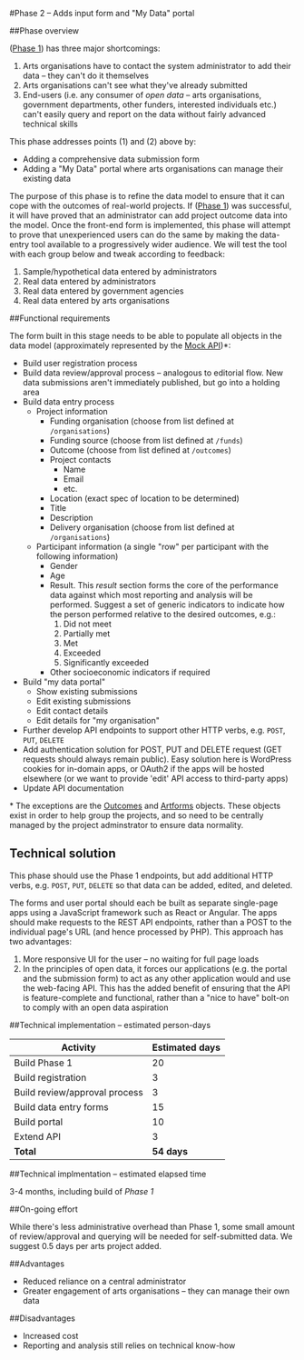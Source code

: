 #Phase 2 – Adds input form and "My Data" portal

##Phase overview

([Phase 1]((../master/phases/1-minimum-viable-product.md))) has three major shortcomings:

1. Arts organisations have to contact the system administrator to add their data – they can't do it themselves
2. Arts organisations can't see what they've already submitted
3. End-users (i.e. any consumer of *open data* – arts organisations, government departments, other funders, interested individuals etc.) can't easily query and report on the data without fairly advanced technical skills

This phase addresses points (1) and (2) above by:

* Adding a comprehensive data submission form
* Adding a "My Data" portal where arts organisations can manage their existing data

The purpose of this phase is to refine the data model to ensure that it can cope with the outcomes of real-world projects. If ([Phase 1]((../master/phases/1-minimum-viable-product.md))) was successful, it will have proved that an administrator can add project outcome data into the model. Once the front-end form is implemented, this phase will attempt to prove that unexperienced users can do the same by making the data-entry tool available to a progressively wider audience. We will test the tool with each group below and tweak according to feedback:

1. Sample/hypothetical data entered by administrators
2. Real data entered by administrators
3. Real data entered by government agencies
4. Real data entered by arts organisations

##Functional requirements

The form built in this stage needs to be able to populate all objects in the data model (approximately represented by the [Mock API](../master/mocked-api))\*:

* Build user registration process
* Build data review/approval process – analogous to editorial flow. New data submissions aren't immediately published, but go into a holding area
* Build data entry process
  * Project information
    * Funding organisation (choose from list defined at `/organisations`)
    * Funding source (choose from list defined at `/funds`)
    * Outcome (choose from list defined at `/outcomes`)
    * Project contacts
      * Name
      * Email
      * etc.
    * Location (exact spec of location to be determined)
    * Title
    * Description
    * Delivery organisation (choose from list defined at `/organisations`)
  * Participant information (a single "row" per participant with the following information)
    * Gender
    * Age
    * Result. This *result* section forms the core of the performance data against which most reporting and analysis will be performed. Suggest a set of generic indicators to indicate how the person performed relative to the desired outcomes, e.g.:
      1. Did not meet
      2. Partially met
      3. Met
      4. Exceeded
      5. Significantly exceeded
    * Other socioeconomic indicators if required
* Build "my data portal"
  * Show existing submissions
  * Edit existing submissions
  * Edit contact details
  * Edit details for "my organisation"
* Further develop API endpoints to support other HTTP verbs, e.g. `POST`, `PUT`, `DELETE`
* Add authentication solution for POST, PUT and DELETE request (GET requests should always remain public). Easy solution here is WordPress cookies for in-domain apps, or OAuth2 if the apps will be hosted elsewhere (or we want to provide 'edit' API access to third-party apps)
* Update API documentation

\* The exceptions are the [Outcomes](../master/mocked-api/outcomes.json) and [Artforms](../master/mocked-api/artforms.json) objects. These objects exist in order to help group the projects, and so need to be centrally managed by the project adminstrator to ensure data normality.

## Technical solution

This phase should use the Phase 1 endpoints, but add additional HTTP verbs, e.g. `POST`, `PUT`, `DELETE` so that data can be added, edited, and deleted.

The forms and user portal should each be built as separate single-page apps using a JavaScript framework such as React or Angular. The apps should make requests to the REST API endpoints, rather than a POST to the individual page's URL (and hence processed by PHP). This approach has two advantages:

1. More responsive UI for the user – no waiting for full page loads
2. In the principles of open data, it forces our applications (e.g. the portal and the submission form) to act as any other application would and use the web-facing API. This has the added benefit of ensuring that the API is feature-complete and functional, rather than a "nice to have" bolt-on to comply with an open data aspiration

##Technical implementation – estimated person-days

Activity | Estimated days
--- | ---
Build Phase 1 | 20
Build registration | 3
Build review/approval process | 3
Build data entry forms | 15
Build portal | 10
Extend API | 3
**Total** | **54 days**

##Technical implmentation – estimated elapsed time

3-4 months, including build of *Phase 1*

##On-going effort

While there's less administrative overhead than Phase 1, some small amount of review/approval and querying will be needed for self-submitted data. We suggest 0.5 days per arts project added.

##Advantages

* Reduced reliance on a central administrator
* Greater engagement of arts organisations – they can manage their own data

##Disadvantages

* Increased cost
* Reporting and analysis still relies on technical know-how